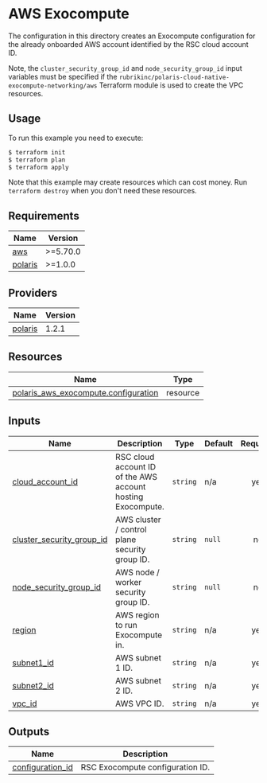 # AWS Exocompute

The configuration in this directory creates an Exocompute configuration for the already onboarded AWS account identified
by the RSC cloud account ID.

Note, the `cluster_security_group_id` and `node_security_group_id` input variables must be specified if the
`rubrikinc/polaris-cloud-native-exocompute-networking/aws` Terraform module is used to create the VPC resources.

## Usage

To run this example you need to execute:
```bash
$ terraform init
$ terraform plan
$ terraform apply
```
Note that this example may create resources which can cost money. Run `terraform destroy` when you don't need these
resources.

<!-- BEGIN_TF_DOCS -->
## Requirements

| Name | Version |
|------|---------|
| <a name="requirement_aws"></a> [aws](#requirement\_aws) | >=5.70.0 |
| <a name="requirement_polaris"></a> [polaris](#requirement\_polaris) | >=1.0.0 |

## Providers

| Name | Version |
|------|---------|
| <a name="provider_polaris"></a> [polaris](#provider\_polaris) | 1.2.1 |

## Resources

| Name | Type |
|------|------|
| [polaris_aws_exocompute.configuration](https://registry.terraform.io/providers/rubrikinc/polaris/latest/docs/resources/aws_exocompute) | resource |

## Inputs

| Name | Description | Type | Default | Required |
|------|-------------|------|---------|:--------:|
| <a name="input_cloud_account_id"></a> [cloud\_account\_id](#input\_cloud\_account\_id) | RSC cloud account ID of the AWS account hosting Exocompute. | `string` | n/a | yes |
| <a name="input_cluster_security_group_id"></a> [cluster\_security\_group\_id](#input\_cluster\_security\_group\_id) | AWS cluster / control plane security group ID. | `string` | `null` | no |
| <a name="input_node_security_group_id"></a> [node\_security\_group\_id](#input\_node\_security\_group\_id) | AWS node / worker security group ID. | `string` | `null` | no |
| <a name="input_region"></a> [region](#input\_region) | AWS region to run Exocompute in. | `string` | n/a | yes |
| <a name="input_subnet1_id"></a> [subnet1\_id](#input\_subnet1\_id) | AWS subnet 1 ID. | `string` | n/a | yes |
| <a name="input_subnet2_id"></a> [subnet2\_id](#input\_subnet2\_id) | AWS subnet 2 ID. | `string` | n/a | yes |
| <a name="input_vpc_id"></a> [vpc\_id](#input\_vpc\_id) | AWS VPC ID. | `string` | n/a | yes |

## Outputs

| Name | Description |
|------|-------------|
| <a name="output_configuration_id"></a> [configuration\_id](#output\_configuration\_id) | RSC Exocompute configuration ID. |
<!-- END_TF_DOCS -->
